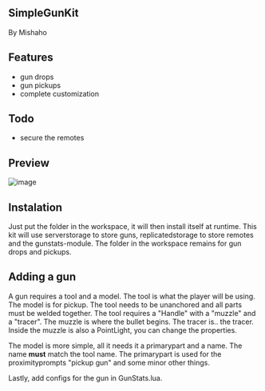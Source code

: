 ## SimpleGunKit
By Mishaho

## Features
- gun drops
- gun pickups
- complete customization

## Todo
- secure the remotes

## Preview
![image](https://user-images.githubusercontent.com/59292383/167273536-ffb1968a-f287-4c5d-9761-11e97e08dbaf.png)

## Instalation
Just put the folder in the workspace, it will then install itself at runtime.
This kit will use serverstorage to store guns, replicatedstorage to store remotes and the gunstats-module.
The folder in the workspace remains for gun drops and pickups.

## Adding a gun
A gun requires a tool and a model. The tool is what the player will be using. The model is for pickup.
The tool needs to be unanchored and all parts must be welded together.
The tool requires a "Handle" with a "muzzle" and a "tracer".
The muzzle is where the bullet begins. The tracer is.. the tracer.
Inside the muzzle is also a PointLight, you can change the properties.

The model is more simple, all it needs it a primarypart and a name. The name **must** match the tool name.
The primarypart is used for the proximityprompts "pickup gun" and some minor other things.

Lastly, add configs for the gun in GunStats.lua.
